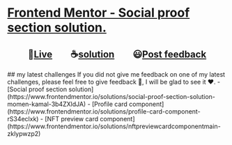 # [Frontend Mentor - Social proof section solution.](https://www.frontendmentor.io/challenges/social-proof-section-6e0qTv_bA "challenge link")
<h2 align="center">🔴<a href="https://momenkamal221.github.io/intro-component-with-signup-form/">Live</a>&emsp;&emsp;☕<a href="https://github.com/momenkamal221/intro-component-with-signup-form">solution</a>&emsp;&emsp;😃<a href="https://www.frontendmentor.io/solutions/social-proof-section-solution-momen-kamal-3b4ZXldJA">Post feedback</a></h2>
## my latest challenges
If you did not give me feedback on one of my latest challenges, please feel free to give feedback 🙏, I will be glad to see it ❤.  
- [Social proof section solution](https://www.frontendmentor.io/solutions/social-proof-section-solution-momen-kamal-3b4ZXldJA)  
- [Profile card component](https://www.frontendmentor.io/solutions/profile-card-component-rS34eclxk) 
- [NFT preview card component](https://www.frontendmentor.io/solutions/nftpreviewcardcomponentmain-zklypwzp2)  
